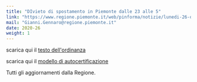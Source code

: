 ```yaml
---
title: "DIvieto di spostamento in Piemonte dalle 23 alle 5"
link: "https://www.regione.piemonte.it/web/pinforma/notizie/lunedi-26-ottobre-divieto-spostamento-piemonte-dalle-23-alle-5"
mail: "Gianni.Gennaro@regione.piemonte.it"
date: 2020-26
weight: 1
---
```


scarica qui il [testo dell'ordinanza](Documents\covid19alessandria.help\static\documents\ordinanza_salute-piemonte_23-10-20.pdf) 

scarica qui il [modello di autocertificazione](Documents\covid19alessandria.help\static\documents\modello_autodichiarazione_editabile_ottobre_2020.pdf)

Tutti gli aggiornamenti dalla Regione.
